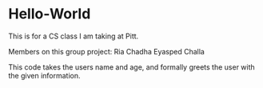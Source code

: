 # Hello-World
This is for a CS class I am taking at Pitt.

Members on this group project:
Ria Chadha
Eyasped Challa

This code takes the users name and age, and formally greets the user with the given information.
